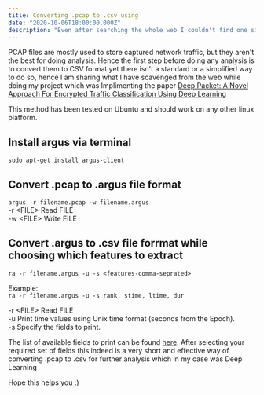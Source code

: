 ```yaml
---
title: Converting .pcap to .csv using 
date: "2020-10-06T18:00:00.000Z"
description: "Even after searching the whole web I couldn't find one simple way to convert PCAP files to CSV ones, until my friend told me about this "
---
```


PCAP files are mostly used to store captured network traffic, but they aren't the best for doing analysis. Hence the first step before doing any analysis is to convert them to CSV format yet there isn't a standard or a simplified way to do so, hence I am sharing what I have scavenged from the web while doing my project which was Implimenting the paper [Deep Packet: A Novel Approach For Encrypted Traffic Classification Using Deep Learning](https://arxiv.org/pdf/1709.02656.pdf)

This method has been tested on Ubuntu and should work on any other linux platform. 

## Install argus via terminal  
`sudo apt-get install argus-client`

## Convert .pcap to .argus file format 
`argus -r filename.pcap -w filename.argus`  
-r &lt;FILE&gt; Read FILE  
-w &lt;FILE&gt; Write FILE  


## Convert .argus to .csv file forrmat while choosing which features to extract
`ra -r filename.argus -u -s <features-comma-seprated>`  

Example:  
`ra -r filename.argus -u -s rank, stime, ltime, dur`  

-r &lt;FILE&gt; Read FILE  
-u Print time values using Unix time format (seconds from the Epoch).  
-s Specify the fields to print.  

The list of available fields to print can be found [here](http://manpages.ubuntu.com/manpages/bionic/man1/ra.1.html). After selecting your required set of fields this indeed is a very short and effective way of converting .pcap to .csv for further analysis which in my case was Deep Learning

Hope this helps you :)